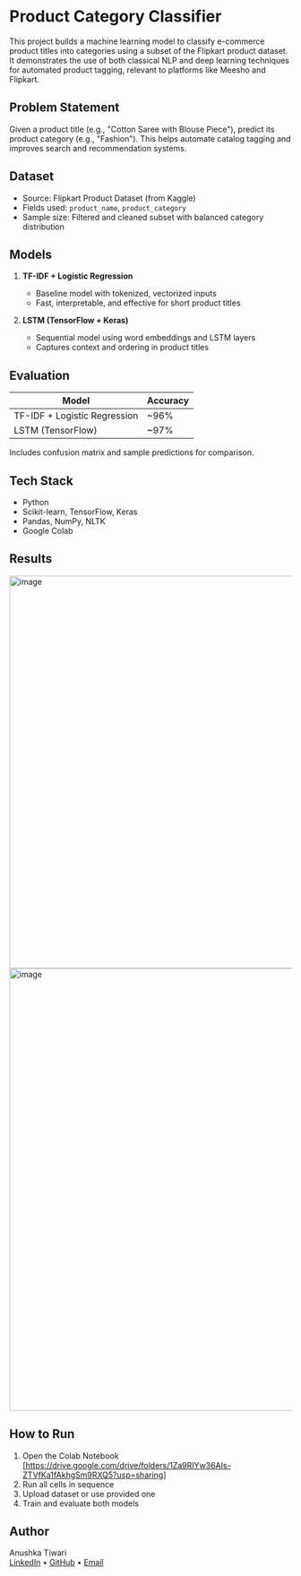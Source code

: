 # Product Category Classifier

This project builds a machine learning model to classify e-commerce product titles into categories using a subset of the Flipkart product dataset. It demonstrates the use of both classical NLP and deep learning techniques for automated product tagging, relevant to platforms like Meesho and Flipkart.

## Problem Statement

Given a product title (e.g., "Cotton Saree with Blouse Piece"), predict its product category (e.g., "Fashion"). This helps automate catalog tagging and improves search and recommendation systems.

## Dataset

- Source: Flipkart Product Dataset (from Kaggle)
- Fields used: `product_name`, `product_category`
- Sample size: Filtered and cleaned subset with balanced category distribution

## Models

1. **TF-IDF + Logistic Regression**
   - Baseline model with tokenized, vectorized inputs
   - Fast, interpretable, and effective for short product titles

2. **LSTM (TensorFlow + Keras)**
   - Sequential model using word embeddings and LSTM layers
   - Captures context and ordering in product titles

## Evaluation

| Model                      | Accuracy |
|---------------------------|----------|
| TF-IDF + Logistic Regression | ~96%     |
| LSTM (TensorFlow)         | ~97%  |

Includes confusion matrix and sample predictions for comparison.

## Tech Stack

- Python
- Scikit-learn, TensorFlow, Keras
- Pandas, NumPy, NLTK
- Google Colab

## Results
<img width="797" height="701" alt="image" src="https://github.com/user-attachments/assets/7d5aed0d-453f-47a5-b18a-b88452059c99" />
<img width="1101" height="790" alt="image" src="https://github.com/user-attachments/assets/6cb6616e-e453-4263-add3-2545e5443c3c" />






## How to Run

1. Open the Colab Notebook [https://drive.google.com/drive/folders/1Za9RIYw36AIs-ZTVfKa1fAkhgSm9RXQ5?usp=sharing]
2. Run all cells in sequence
3. Upload dataset or use provided one
4. Train and evaluate both models

## Author

Anushka Tiwari  
[LinkedIn](https://www.linkedin.com/in/anushkatiwari07/) • [GitHub](https://github.com/anushka707) • [Email](mailto:anushka.tiwari0709@gmail.com)
